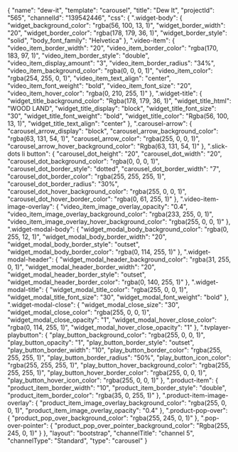 {
    "name": "dew-it",
    "template": "carousel",
    "title": "Dew It",
    "projectId": "565",
    "channelId": "139542446",
    "css": {
        ".widget-body": {
            "widget_background_color": "rgba(56, 100, 13, 1)",
            "widget_border_width": "20",
            "widget_border_color": "rgba(178, 179, 36, 1)",
            "widget_border_style": "solid",
            "body_font_family": "Helvetica"
        },
        ".video-item": {
            "video_item_border_width": "20",
            "video_item_border_color": "rgba(170, 183, 97, 1)",
            "video_item_border_style": "double",
            "video_item_display_amount": "3",
            "video_item_border_radius": "34%",
            "video_item_background_color": "rgba(0, 0, 0, 1)",
            "video_item_color": "rgba(254, 255, 0, 1)",
            "video_item_text_align": "center",
            "video_item_font_weight": "bold",
            "video_item_font_size": "20",
            "video_item_hover_color": "rgba(0, 210, 255, 1)"
        },
        ".widget-title": {
            "widget_title_background_color": "Rgba(178, 179, 36, 1)",
            "widget_title_html": "WOOD LAND",
            "widget_title_display": "block",
            "widget_title_font_size": "30",
            "widget_title_font_weight": "bold",
            "widget_title_color": "Rgba(56, 100, 13, 1)",
            "widget_title_text_align": "center"
        },
        ".carousel-arrow": {
            "carousel_arrow_display": "block",
            "carousel_arrow_background_color": "rgba(63, 131, 54, 1)",
            "carousel_arrow_color": "rgba(255, 0, 0, 1)",
            "carousel_arrow_hover_background_color": "Rgba(63, 131, 54, 1)"
        },
        ".slick-dots li button": {
            "carousel_dot_height": "20",
            "carousel_dot_width": "20",
            "carousel_dot_background_color": "rgba(0, 0, 0, 1)",
            "carousel_dot_border_style": "dotted",
            "carousel_dot_border_width": "7",
            "carousel_dot_border_color": "rgba(255, 255, 255, 1)",
            "carousel_dot_border_radius": "30%",
            "carousel_dot_hover_background_color": "rgba(255, 0, 0, 1)",
            "carousel_dot_hover_border_color": "rgba(0, 61, 255, 1)"
        },
        ".video-item-image-overlay": {
            "video_item_image_overlay_opacity": "0.4",
            "video_item_image_overlay_background_color": "rgba(233, 255, 0, 1)",
            "video_item_image_overlay_hover_background_color": "rgba(255, 0, 0, 1)"
        },
        ".widget-modal-body": {
            "widget_modal_body_background_color": "rgba(0, 255, 12, 1)",
            "widget_modal_body_border_width": "20",
            "widget_modal_body_border_style": "outset",
            "widget_modal_body_border_color": "rgba(0, 114, 255, 1)"
        },
        ".widget-modal-header": {
            "widget_modal_header_background_color": "rgba(31, 255, 0, 1)",
            "widget_modal_header_border_width": "20",
            "widget_modal_header_border_style": "outset",
            "widget_modal_header_border_color": "rgba(0, 140, 255, 1)"
        },
        ".widget-modal-title": {
            "widget_modal_title_color": "rgba(255, 0, 0, 1)",
            "widget_modal_title_font_size": "30",
            "widget_modal_font_weight": "bold"
        },
        ".widget-modal-close": {
            "widget_modal_close_size": "30",
            "widget_modal_close_color": "rgba(255, 0, 0, 1)",
            "widget_modal_close_opacity": "1",
            "widget_modal_hover_close_color": "rgba(0, 114, 255, 1)",
            "widget_modal_hover_close_opacity": "1"
        },
        ".tvplayer-playbutton": {
            "play_button_background_color": "rgba(255, 0, 0, 1)",
            "play_button_opacity": "1",
            "play_button_border_style": "outset",
            "play_button_border_width": "10",
            "play_button_border_color": "rgba(255, 255, 255, 1)",
            "play_button_border_radius": "50%",
            "play_button_icon_color": "rgba(255, 255, 255, 1)",
            "play_button_hover_background_color": "rgba(255, 255, 255, 1)",
            "play_button_hover_border_color": "rgba(255, 0, 0, 1)",
            "play_button_hover_icon_color": "rgba(255, 0, 0, 1)"
        },
        ".product-item": {
            "product_item_border_width": "10",
            "product_item_border_style": "double",
            "product_item_border_color": "rgba(35, 0, 255, 1)"
        },
        ".product-item-image-overlay": {
            "product_item_image_overlay_background_color": "rgba(255, 0, 0, 1)",
            "product_item_image_overlay_opacity": "0.4"
        },
        ".product-pop-over": {
            "product_pop_over_background_color": "rgba(255, 245, 0, 1)"
        },
        ".pop-over-pointer": {
            "product_pop_over_pointer_background_color": "Rgba(255, 245, 0, 1)"
        }
    },
    "layout": "bootstrap",
    "channelTitle": "channel 5",
    "channelType": "Standard",
    "type": "carousel"
}